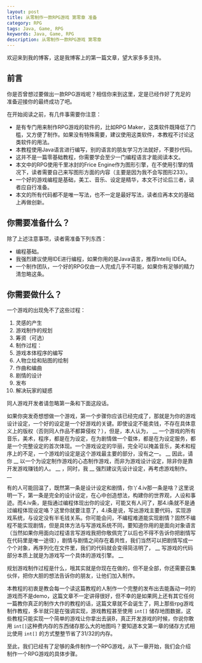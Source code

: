 ```yaml
---
layout: post
title: 从零制作一款RPG游戏 第零章 准备
category: RPG
tags: Java, Game, RPG
keywords: Java, Game, RPG
description: 从零制作一款RPG游戏 第零章
---
```


欢迎来到我的博客，这是我博客上的第一篇文章，望大家多多支持。

## 前言
你是否曾想过要做出一款RPG游戏呢？相信你来到这里，定是已经作好了充足的准备迎接你的最终成功了吧。

在开始阅读之前，有几件事需要你注意：

+ 是有专门用来制作RPG游戏的软件的，比如RPG Maker，这类软件既降低了门槛，又方便了制作。如果没有特殊需要，建议使用这类软件，本教程不讨论这类软件的用法。  
+ 本教程使用Java语言进行编写，别的语言的朋友学习方法就好，不要抄代码。  
+ 这并不是一篇零基础教程，你需要学会至少一门编程语言才能阅读本文。  
+ 本文中的RPG使用千里冰封的Frice Engine作为图形引擎，在不使用引擎的情况下，读者需要自己来写图形方面的内容（主要是因为我不会写图形233）。  
+ 一个好的游戏编程是基础，美工、音乐、设定是精华，本文不讨论后三者，读者应自行准备。  
+ 本文的所有代码都不是唯一写法，也不一定是最好写法，读者应再本文的基础上再做创新。

## 你需要准备什么？  
除了上述注意事项，读者需准备下列东西：  

+ 编程基础。
+ 我强烈建议使用IDE进行编程，如果你用的是Java语言，推荐Intellij IDEA。  
+ 一个制作团队，一个好的RPG仅由一人完成几乎不可能，如果你有足够的精力清忽略这条。  

## 你需要做什么？
一个游戏的出现免不了这些过程：

1. 灵感的产生
2. 游戏制作的规划
3. 筹资（可选）
4. 制作过程：
  1. 游戏本体程序的编写
  2. 人物立绘和贴图的绘制
  3. 作曲和编曲
  4. 剧情的设计
5. 发布
6. 解决玩家的疑惑

同人游戏开发者请忽略第一条和下面这段话。

如果你突发奇想想做一个游戏，第一个步骤你应该已经完成了，那就是为你的游戏设计设定，一个好的设定是一个好游戏的关键。即使设定不能卖钱，不存在具体意义上的版权（否则同人作品不都算侵权？），但是，本人认为， __ 一个游戏的所有音乐，美术，程序，都是在为设定，在为剧情做一个载体，都是在为设定服务，都是一个完整设定的首次体现。一个游戏设定的华丽，完全可以掩盖音乐，美术和程序上的不足，一个游戏的设定是这个游戏最主要的部分，没有之一。 __ 因此，请你 __ 以一个为设定制作游戏的心态制作游戏，而非为游戏设计设定，除非你是靠开发游戏赚钱的人。 __ ，同时，我 __ 强烈建议先设计设定，再考虑游戏制作。 __ 

有的人可能回温了，既然第一条是设计设定和剧情，你丫4.iv那一条是啥？这里说明一下，第一条是完全的设计设定，在心中创造想法，构建你的世界观，人设和事迹。而4.iv条，是指通过编程体现出你的设定，可能又有人问了，那4.i条就不是通过编程体现设定咯？这里你就要注意了，4.i条是说，写出游戏主要代码，实现游戏系统，与设定没有半毛钱关系。你可能会问，不编程难道能实现剧情？固然不编程不能实现剧情，但是具体方法与写游戏系统不同，要知道你用的是面向对象语言（当然如果你用面向过程语言写游戏我把你敬佩完了以后也不得不告诉你把剧情写在代码里是唯一途径），剧情与剧情之间存在着共性，我们当然可以把剧情写成一个个对象，再序列化在文件里，我们的代码就会变得简洁明了， __ 写游戏的代码部分本质上就是为游戏写一个具体的游戏引擎。 __ 

规划游戏制作过程是什么，哦其实就是你现在在做的，但不是全部，你还需要召集伙伴，把你大胆的想法告诉你的朋友，让他们加入制作。

本教程的初衷是教会每一个读这篇教程的人制作一个完整的发布出去能轰动一时的游戏而不是demo，这篇文章不一定讲得很好，但不幸的是如果网上还有其它任何一篇教你真正的制作大作的教程的话，这篇文章就不会诞生了，网上那些rpg游戏制作教程，多半就只是在强调实现，游戏教程甚至使用 `int[]` 储存地图数据，这些教程只能实现一个简单的游戏让你拿出去装B，真正开发游戏的时候，你说你敢用 `int[]`这种费内存的东西储存那么大的地图吗？要知道本文第一章的储存方式相比使用 `int[]` 的方式整整节省了31/32的内存。

至此，我们已经有了足够的条件制作一个RPG游戏，从下一章开始，我们会介绍制作一个RPG游戏的具体步骤。  

